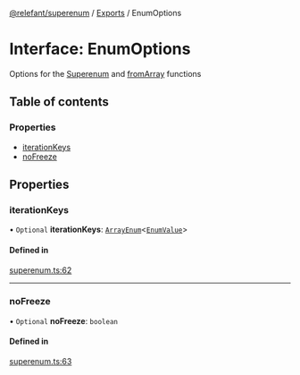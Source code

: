 [@relefant/superenum](../API.md) / [Exports](../modules.md) / EnumOptions

# Interface: EnumOptions

Options for the [Superenum](Superenum.md) and [fromArray](Superenum.md#fromArray) functions

## Table of contents

### Properties

- [iterationKeys](EnumOptions.md#iterationKeys)
- [noFreeze](EnumOptions.md#noFreeze)

## Properties

### iterationKeys

• `Optional` **iterationKeys**: [`ArrayEnum`](../modules.md#ArrayEnum)<[`EnumValue`](../modules.md#EnumValue)\>

#### Defined in

[superenum.ts:62](https://github.com/relefant/superenum/blob/0805fb2/src/superenum.ts#L62)

___

### noFreeze

• `Optional` **noFreeze**: `boolean`

#### Defined in

[superenum.ts:63](https://github.com/relefant/superenum/blob/0805fb2/src/superenum.ts#L63)
